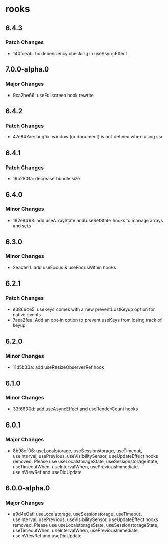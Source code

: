 # rooks

## 6.4.3

### Patch Changes

- 140fceab: fix dependency checking in useAsyncEffect

## 7.0.0-alpha.0

### Major Changes

- 9ca2be66: useFullscreen hook rewrite

## 6.4.2

### Patch Changes

- 47e847ae: bugfix: window (or document) is not defined when using ssr

## 6.4.1

### Patch Changes

- 19b280fa: decrease bundle size

## 6.4.0

### Minor Changes

- 182e8498: add useArrayState and useSetState hooks to manage arrays and sets

## 6.3.0

### Minor Changes

- 2eac1e11: add useFocus & useFocusWithin hooks

## 6.2.1

### Patch Changes

- e3866ce5: useKeys comes with a new preventLostKeyup option for native events
- 7aea2fea: Add an opt-in option to prevent useKeys from losing track of keyup.

## 6.2.0

### Minor Changes

- 11d5b33a: add useResizeObserverRef hook

## 6.1.0

### Minor Changes

- 33f6630d: add useAsyncEffect and useRenderCount hooks

## 6.0.1

### Major Changes

- 8b98cf06: useLocalstorage, useSessionstorage, useTimeout, useInterval, usePrevious, useVisibilitySensor, useUpdateEffect hooks removed. Please use useLocalstorageState, useSessionstorageState, useTimeoutWhen, useIntervalWhen, usePreviousImmediate, useInViewRef and useDidUpdate

## 6.0.0-alpha.0

### Major Changes

- a9d4e0af: useLocalstorage, useSessionstorage, useTimeout, useInterval, usePrevious, useVisibilitySensor, useUpdateEffect hooks removed. Please use useLocalstorageState, useSessionstorageState, useTimeoutWhen, useIntervalWhen, usePreviousImmediate, useInViewRef and useDidUpdate
